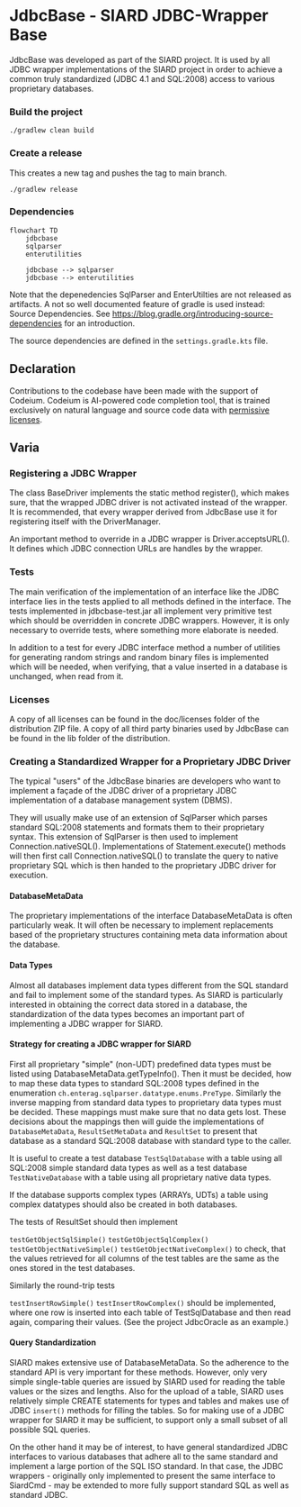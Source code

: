 # JdbcBase - SIARD JDBC-Wrapper Base


JdbcBase was developed as part of the SIARD project. It is used by all JDBC wrapper implementations of the SIARD project in order to achieve a common truly standardized (JDBC 4.1 and SQL:2008) access to various proprietary databases.

### Build the project
```shell
./gradlew clean build
```

### Create a release
This creates a new tag and pushes the tag to main branch.
```shell
./gradlew release
```

### Dependencies

```mermaid
flowchart TD
    jdbcbase 
    sqlparser
    enterutilities
    
    jdbcbase --> sqlparser
    jdbcbase --> enterutilities

```

Note that the depenedencies SqlParser and EnterUtilties are not released as artifacts. A not so well documented feature of gradle is used instead: Source Dependencies.
See https://blog.gradle.org/introducing-source-dependencies for an introduction.

The source dependencies are defined in the `settings.gradle.kts` file.


## Declaration
Contributions to the codebase have been made with the support of Codeium. Codeium is AI-powered code completion tool, that is trained exclusively on natural language and source code data with [permissive licenses](https://codeium.com/blog/copilot-trains-on-gpl-codeium-does-not ). 


## Varia

### Registering a JDBC Wrapper
The class BaseDriver implements the static method register(), which makes sure, that the wrapped JDBC driver is not activated instead of the wrapper. It is recommended, that every wrapper derived from JdbcBase use it for registering itself with the DriverManager.

An important method to override in a JDBC wrapper is Driver.acceptsURL(). It defines which JDBC connection URLs are handles by the wrapper.

### Tests
The main verification of the implementation of an interface like the JDBC interface lies in the tests applied to all methods defined in the interface. The tests implemented in jdbcbase-test.jar all implement very primitive test which should be overridden in concrete JDBC wrappers. However, it is only necessary to override tests, where something more elaborate is needed.

In addition to a test for every JDBC interface method a number of utilities for generating random strings and random binary files is implemented which will be needed, when verifying, that a value inserted in a database is unchanged, when read from it.


### Licenses

A copy of all licenses can be found in the doc/licenses folder of the distribution ZIP file. A copy of all third party binaries used by JdbcBase can be found in the lib folder of the distribution.


### Creating a Standardized Wrapper for a Proprietary JDBC Driver
The typical "users" of the JdbcBase binaries are developers who want to implement a façade of the JDBC driver of a proprietary JDBC implementation of a database management system (DBMS).

They will usually make use of an extension of SqlParser which parses standard SQL:2008 statements and formats them to their proprietary syntax. This extension of SqlParser is then used to implement Connection.nativeSQL(). Implementations of Statement.execute() methods will then first call Connection.nativeSQL() to translate the query to native proprietary SQL which is then handed to the proprietary JDBC driver for execution.

#### DatabaseMetaData
The proprietary implementations of the interface DatabaseMetaData is often particularly weak. It will often be necessary to implement replacements based of the proprietary structures containing meta data information about the database.

#### Data Types
Almost all databases implement data types different from the SQL standard and fail to implement some of the standard types. As SIARD is particularly interested in obtaining the correct data stored in a database, the standardization of the data types becomes an important part of implementing a JDBC wrapper for SIARD.

#### Strategy for creating a JDBC wrapper for SIARD
First all proprietary "simple" (non-UDT) predefined data types must be listed using DatabaseMetaData.getTypeInfo(). Then it must be decided, how to map these data types to standard SQL:2008 types defined in the enumeration `ch.enterag.sqlparser.datatype.enums.PreType`. Similarly the inverse mapping from standard data types to proprietary data types must be decided. These mappings must make sure that no data gets lost. These decisions about the mappings then will guide the implementations of `DatabaseMetaData`, `ResultSetMetaData` and `ResultSet` to present that database as a standard SQL:2008 database with standard type to the caller.

It is useful to create a test database `TestSqlDatabase` with a table using all SQL:2008 simple standard data types as well as a test database `TestNativeDatabase` with a table using all proprietary native data types.

If the database supports complex types (ARRAYs, UDTs) a table using complex datatypes should also be created in both databases.

The tests of ResultSet should then implement

`testGetObjectSqlSimple()`
`testGetObjectSqlComplex()`
`testGetObjectNativeSimple()`
`testGetObjectNativeComplex()`
to check, that the values retrieved for all columns of the test tables are the same as the ones stored in the test databases.

Similarly the round-trip tests

`testInsertRowSimple()`
`testInsertRowComplex()`
should be implemented, where one row is inserted into each table of TestSqlDatabase and then read again, comparing their values. (See the project JdbcOracle as an example.)

#### Query Standardization
SIARD makes extensive use of DatabaseMetaData. So the adherence to the standard API is very important for these methods. However, only very simple single-table queries are issued by SIARD used for reading the table values or the sizes and lengths. Also for the upload of a table, SIARD uses relatively simple CREATE statements for types and tables and makes use of JDBC `insert()` methods for filling the tables. So for making use of a JDBC wrapper for SIARD it may be sufficient, to support only a small subset of all possible SQL queries.

On the other hand it may be of interest, to have general standardized JDBC interfaces to various databases that adhere all to the same standard and implement a large portion of the SQL ISO standard. In that case, the JDBC wrappers - originally only implemented to present the same interface to SiardCmd - may be extended to more fully support standard SQL as well as standard JDBC.


